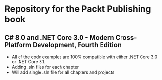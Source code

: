 # Repository for the Packt Publishing book
## C# 8.0 and .NET Core 3.0 - Modern Cross-Platform Development, Fourth Edition
- All of the code examples are 100% compatible with either .NET Core 3.0 or .NET Core 3.1.
- Adding .sln files for each chapter
- Will add single .sln file for all chapters and projects
